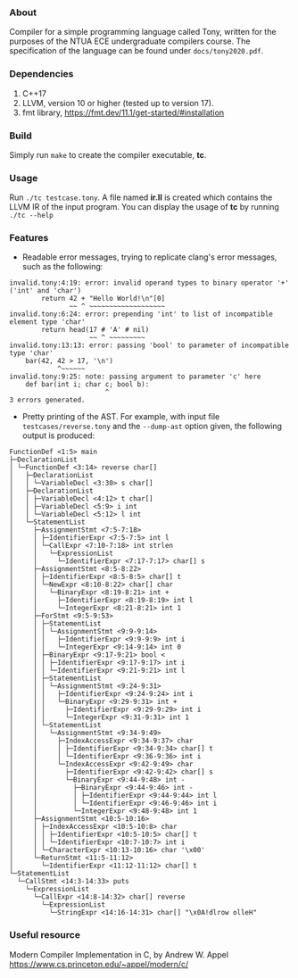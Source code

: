 ### About

Compiler for a simple programming language called Tony, written for the purposes of the NTUA ECE undergraduate compilers course. The specification of the language can be found under ```docs/tony2020.pdf```.

### Dependencies
1. C++17
2. LLVM, version 10 or higher (tested up to version 17).
3. fmt library, https://fmt.dev/11.1/get-started/#installation

### Build
Simply run ```make``` to create the compiler executable, **tc**.

### Usage
Run ```./tc testcase.tony```. A file named **ir.ll** is created which contains the LLVM IR of the input program. You can display the usage of **tc** by running ```./tc --help```

### Features

- Readable error messages, trying to replicate clang's error messages, such as the following:

```
invalid.tony:4:19: error: invalid operand types to binary operator '+' ('int' and 'char')
        return 42 + "Hello World!\n"[0]
               ~~ ^ ~~~~~~~~~~~~~~~~~~~
invalid.tony:6:24: error: prepending 'int' to list of incompatible element type 'char'
        return head(17 # 'A' # nil)
                    ~~ ^ ~~~~~~~~~
invalid.tony:13:13: error: passing 'bool' to parameter of incompatible type 'char'
    bar(42, 42 > 17, '\n')
            ^~~~~~~
invalid.tony:9:25: note: passing argument to parameter 'c' here
    def bar(int i; char c; bool b):
                        ^
3 errors generated.
```

- Pretty printing of the AST. For example, with input file ```testcases/reverse.tony``` and the ```--dump-ast``` option given, the following output is produced:

```
FunctionDef <1:5> main
├─DeclarationList
│ └─FunctionDef <3:14> reverse char[]
│   ├─DeclarationList
│   │ └─VariableDecl <3:30> s char[]
│   ├─DeclarationList
│   │ ├─VariableDecl <4:12> t char[]
│   │ ├─VariableDecl <5:9> i int
│   │ └─VariableDecl <5:12> l int
│   └─StatementList
│     ├─AssignmentStmt <7:5-7:18>
│     │ ├─IdentifierExpr <7:5-7:5> int l
│     │ └─CallExpr <7:10-7:18> int strlen
│     │   └─ExpressionList
│     │     └─IdentifierExpr <7:17-7:17> char[] s
│     ├─AssignmentStmt <8:5-8:22>
│     │ ├─IdentifierExpr <8:5-8:5> char[] t
│     │ └─NewExpr <8:10-8:22> char[] char
│     │   └─BinaryExpr <8:19-8:21> int +
│     │     ├─IdentifierExpr <8:19-8:19> int l
│     │     └─IntegerExpr <8:21-8:21> int 1
│     ├─ForStmt <9:5-9:53>
│     │ ├─StatementList
│     │ │ └─AssignmentStmt <9:9-9:14>
│     │ │   ├─IdentifierExpr <9:9-9:9> int i
│     │ │   └─IntegerExpr <9:14-9:14> int 0
│     │ ├─BinaryExpr <9:17-9:21> bool <
│     │ │ ├─IdentifierExpr <9:17-9:17> int i
│     │ │ └─IdentifierExpr <9:21-9:21> int l
│     │ ├─StatementList
│     │ │ └─AssignmentStmt <9:24-9:31>
│     │ │   ├─IdentifierExpr <9:24-9:24> int i
│     │ │   └─BinaryExpr <9:29-9:31> int +
│     │ │     ├─IdentifierExpr <9:29-9:29> int i
│     │ │     └─IntegerExpr <9:31-9:31> int 1
│     │ └─StatementList
│     │   └─AssignmentStmt <9:34-9:49>
│     │     ├─IndexAccessExpr <9:34-9:37> char
│     │     │ ├─IdentifierExpr <9:34-9:34> char[] t
│     │     │ └─IdentifierExpr <9:36-9:36> int i
│     │     └─IndexAccessExpr <9:42-9:49> char
│     │       ├─IdentifierExpr <9:42-9:42> char[] s
│     │       └─BinaryExpr <9:44-9:48> int -
│     │         ├─BinaryExpr <9:44-9:46> int -
│     │         │ ├─IdentifierExpr <9:44-9:44> int l
│     │         │ └─IdentifierExpr <9:46-9:46> int i
│     │         └─IntegerExpr <9:48-9:48> int 1
│     ├─AssignmentStmt <10:5-10:16>
│     │ ├─IndexAccessExpr <10:5-10:8> char
│     │ │ ├─IdentifierExpr <10:5-10:5> char[] t
│     │ │ └─IdentifierExpr <10:7-10:7> int i
│     │ └─CharacterExpr <10:13-10:16> char '\x00'
│     └─ReturnStmt <11:5-11:12>
│       └─IdentifierExpr <11:12-11:12> char[] t
└─StatementList
  └─CallStmt <14:3-14:33> puts
    └─ExpressionList
      └─CallExpr <14:8-14:32> char[] reverse
        └─ExpressionList
          └─StringExpr <14:16-14:31> char[] "\x0A!dlrow olleH"
```

### Useful resource
Modern Compiler Implementation in C, by Andrew W. Appel
https://www.cs.princeton.edu/~appel/modern/c/
